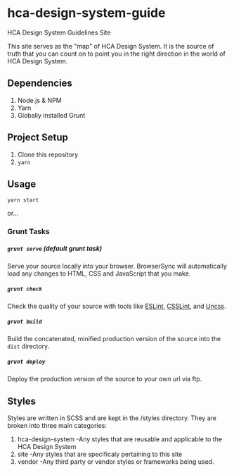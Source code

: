 # hca-design-system-guide
HCA Design System Guidelines Site

This site serves as the "map" of HCA Design System. It is the source of truth
that you can count on to point you in the right direction in the world of HCA Design System. 

## Dependencies
1. Node.js & NPM
2. Yarn
3. Globally installed Grunt

## Project Setup

1. Clone this repository
2. `yarn`

## Usage
`yarn start`

or...

### Grunt Tasks
##### `grunt serve` (default grunt task)
Serve your source locally into your browser. BrowserSync will automatically load any changes to HTML, CSS and JavaScript that you make.

##### `grunt check`
Check the quality of your source with tools like [ESLint](http://eslint.org/), [CSSLint](http://csslint.net/), and [Uncss](http://giakki.github.io/uncss/).

##### `grunt build`
Build the concatenated, minified production version of the source into the `dist` directory.

##### `grunt deploy`
Deploy the production version of the source to your own url via ftp.


## Styles
Styles are written in SCSS and are kept in the /styles directory. 
They are broken into three main categories:
1. hca-design-system
  -Any styles that are reusable and applicable to the HCA Design System
2. site
  -Any styles that are specificaly pertaining to this site 
3. vendor
  -Any third party or vendor styles or frameworks being used. 
